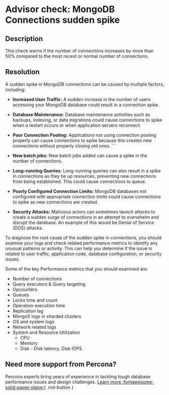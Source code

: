 # Advisor check: MongoDB Connections sudden spike

## Description
This check warns if the number of connections increases by more than 50% compared to the most recent or normal number of connections.

## Resolution

A sudden spike in MongoDB connections can be caused by multiple factors, including:

- **Increased User Traffic:** A sudden increase in the number of users accessing your MongoDB database could result in a connection spike.

- **Database Maintenance:** Database maintenance activities such as backups, indexing, or data migrations could cause connections to spike when a restart occurs or when application servers reconnect.

- **Poor Connection Pooling:** Applications not using connection pooling properly can cause connections to spike because this creates new connections without properly closing old ones. ```

- **New batch jobs:** New batch jobs added can cause a spike in the number of connections.

- **Long-running Queries:** Long-running queries can also result in a spike in connections as they tie up resources, preventing new connections from being established. This could cause connections to queue.

- **Poorly Configured Connection Limits:** MongoDB databases not configured with appropriate connection limits could cause connections to spike as new connections are created.

- **Security Attacks:** Malicious actors can sometimes launch attacks to create a sudden surge of connections in an attempt to overwhelm and disrupt the database. An example of this would be Denial of Service (DOS) attacks. 

To diagnose the root cause of the sudden spike in connections, you should examine your logs and check related performance metrics to identify any unusual patterns or activity. This can help you determine if the issue is related to user traffic, application code, database configuration, or security issues.

Some of the key Performance metrics that you should examined are:
- Number of connections
- Query executors & Query targeting
- Opcounters
- Queues
- Locks time and count
- Operation execution time
- Replication lag
- MongoS logs in sharded clusters
- OS and system logs
- Network related logs
- System and Resource Utilization
  - CPU 
  - Memory
  - Disk - Disk latency, Disk IOPS

## Need more support from Percona?

Percona experts bring years of experience in tackling tough database performance issues and design challenges.
[Learn more :fontawesome-solid-paper-plane:](https://per.co.na/subscribe){ .md-button }

